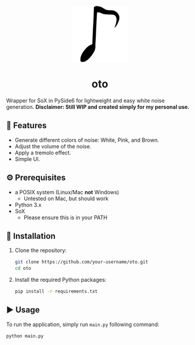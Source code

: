 <div align="center">
  <img src="logo.svg" width="150" alt="oto Logo">
  <h1>oto</h1>
</div>

Wrapper for SoX in PySide6 for lightweight and easy white noise generation. **Disclaimer: Still WIP and created simply for my personal use.**

## 🎵 Features

- Generate different colors of noise: White, Pink, and Brown.
- Adjust the volume of the noise.
- Apply a tremolo effect.
- Simple UI.

## ⚙️ Prerequisites

- a POSIX system (Linux/Mac **not** Windows)
  * Untested on Mac, but should work
- Python 3.x
- SoX
  * Please ensure this is in your PATH


## 🚀 Installation

1.  Clone the repository:
    ```bash
    git clone https://github.com/your-username/oto.git
    cd oto
    ```
2.  Install the required Python packages:
    ```bash
    pip install -r requirements.txt
    ```

## ▶️ Usage

To run the application, simply run ```main.py``` following command:

```bash
python main.py
```
